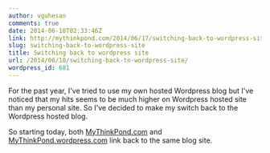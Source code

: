 ```yaml
---
author: vguhesan
comments: true
date: 2014-06-18T02:33:46Z
link: http://mythinkpond.com/2014/06/17/switching-back-to-wordpress-site/
slug: switching-back-to-wordpress-site
title: Switching back to wordpress site
url: /2014/06/18/switching-back-to-wordpress-site/
wordpress_id: 681
---
```


For the past year, I've tried to use my own hosted Wordpress blog but I've noticed that my hits seems to be much higher on Wordpress hosted site than my personal site. So I've decided to make my switch back to the Wordpress hosted blog.

So starting today, both [MyThinkPond.com](http://MyThinkPond.com) and [MyThinkPond.wordpress.com](http://MyThinkPond.wordpress.com) link back to the same blog site.


